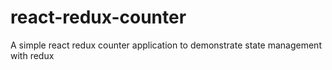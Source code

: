 # react-redux-counter
A simple react redux counter application to demonstrate state management with redux
